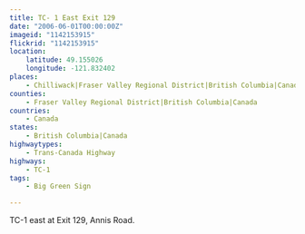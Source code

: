 ```yaml
---
title: TC- 1 East Exit 129
date: "2006-06-01T00:00:00Z"
imageid: "1142153915"
flickrid: "1142153915"
location:
    latitude: 49.155026
    longitude: -121.832402
places:
    - Chilliwack|Fraser Valley Regional District|British Columbia|Canada
counties:
    - Fraser Valley Regional District|British Columbia|Canada
countries:
    - Canada
states:
    - British Columbia|Canada
highwaytypes:
    - Trans-Canada Highway
highways:
    - TC-1
tags:
    - Big Green Sign

---
```

TC-1 east at Exit 129, Annis Road.